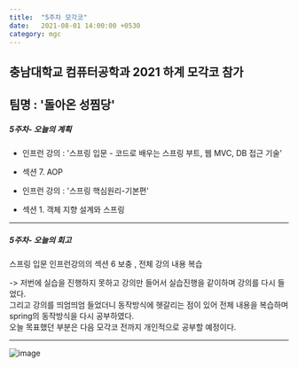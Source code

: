 ```yaml
---
title:  "5주차 모각코"
date:   2021-08-01 14:00:00 +0530
category: mgc
---
```


## 충남대학교 컴퓨터공학과 2021 하계 모각코 참가   
## 팀명 : '돌아온 성찜당'  

##### 5주차- 오늘의 계획
  - 인프런 강의 : '스프링 입문 - 코드로 배우는 스프링 부트, 웹 MVC, DB 접근 기술'   
  - 섹션 7. AOP
  
  - 인프런 강의 : '스프링 핵심원리-기본편'
  - 섹션 1. 객체 지향 설계와 스프링
---  

##### 5주차- 오늘의 회고    
  스프링 입문 인프런강의의 섹션 6 보충 , 전체 강의 내용 복습  
    
  -> 저번에 실습을 진행하지 못하고 강의만 들어서 실습진행을 같이하며 강의를 다시 들었다.    
  그리고 강의를 띄엄띄엄 들었더니 동작방식에 헷갈리는 점이 있어 전체 내용을 복습하며 spring의 동작방식을 다시 공부하였다.    
  오늘 목표했던 부분은 다음 모각코 전까지 개인적으로 공부할 예정이다.    
  
  ---  
  
  ![image](https://user-images.githubusercontent.com/26339800/127763641-738063bb-c7c7-43a0-bd1d-f0a34958e19e.png)   

  
  


